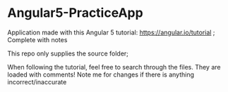 # Angular5-PracticeApp
Application made with this Angular 5 tutorial: https://angular.io/tutorial ; Complete with notes

This repo only supplies the source folder;

When following the tutorial, feel free to search through the files.
They are loaded with comments! Note me for changes if there is anything incorrect/inaccurate
